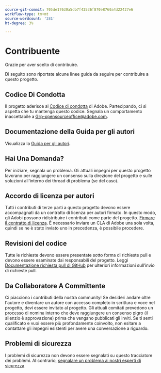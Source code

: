 ```yaml
---
source-git-commit: 705de17630a5db7f43536f870e8760a4d22427e6
workflow-type: tm+mt
source-wordcount: '281'
ht-degree: 3%

---
```

# Contribuente

Grazie per aver scelto di contribuire.

Di seguito sono riportate alcune linee guida da seguire per contribuire a questo progetto.

## Codice Di Condotta

Il progetto aderisce al [Codice di condotta](code-of-conduct.md) di Adobe. Partecipando, ci si aspetta che tu mantenga questo codice. Segnala un comportamento inaccettabile a
[Grp-opensourceoffice@adobe.com](mailto:Grp-opensourceoffice@adobe.com).

## Documentazione della Guida per gli autori

Visualizza la [Guida per gli autori](https://experienceleague.adobe.com/docs/contributor/contributor-guide/introduction.html).

## Hai Una Domanda?

Per iniziare, segnala un problema. Gli attuali impegni per questo progetto lavorano per raggiungere un consenso sulla direzione del progetto e sulle soluzioni all&#39;interno dei thread di problema (se del caso).

## Accordo di licenza per autori

Tutti i contributi di terze parti a questo progetto devono essere accompagnati da un contratto di licenza per autori firmato. In questo modo, gli Adobi possono ridistribuire i contributi come parte del progetto. [Firmare il contratto di licenza](http://opensource.adobe.com/cla.html). È necessario inviare un CLA di Adobe una sola volta, quindi se ne è stato inviato uno in precedenza, è possibile procedere.

## Revisioni del codice

Tutte le richieste devono essere presentate sotto forma di richieste pull e devono essere esaminate dai responsabili del progetto. Leggi [Documentazione richiesta pull di GitHub](https://help.github.com/articles/about-pull-requests/)
per ulteriori informazioni sull&#39;invio di richieste pull.

<!--
Lastly, please follow the [pull request template](PULL_REQUEST_TEMPLATE.md) when
submitting a pull request!
-->

## Da Collaboratore A Committente

Ci piacciono i contributi della nostra community! Se desideri andare oltre l&#39;autore e diventare un autore con accesso completo in scrittura e voce nel progetto, devi essere invitato al progetto. Gli attuali comitati prevedono un processo di nomina interno che deve raggiungere un consenso pigro (il silenzio è approvazione) prima che vengano pubblicati gli inviti. Se ti senti qualificato e vuoi essere più profondamente coinvolto, non esitare a contattare gli impegni esistenti per avere una conversazione a riguardo.

## Problemi di sicurezza

I problemi di sicurezza non devono essere segnalati su questo tracciatore dei problemi. Al contrario, [segnalare un problema ai nostri esperti di sicurezza](https://helpx.adobe.com/security/alertus.html)
